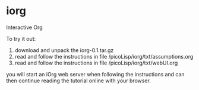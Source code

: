iorg
====

Interactive Org

To try it out:

  1. download and unpack the iorg-0.1.tar.gz
  2. read and follow the instructions in file /picoLisp/iorg/txt/assumptions.org
  3. read and follow the instructions in file /picoLisp/iorg/txt/webUI.org

you will start an iOrg web server when following the instructions and can then
continue reading the tutorial online with your browser.





